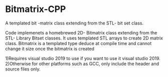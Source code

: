 # Bitmatrix-CPP
A templated  bit -matrix class extending from the STL- bit set class.


Code implemenets a  homebrewed 2D- Bitmatrix class extending from the STL- Library Bitset classes. It uses templated STL arrays to create 2D matrix class. Bitmatrix is a templated type deduce at compile time and cannot change it size once the bitmatrix is created

1)Requires visual studio 2019 to use if you want to use it visual studio 2019.
2)Otherwise for other platforms such as GCC, only include the header and source files only.
